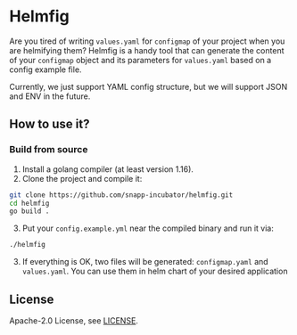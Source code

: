 # Helmfig

Are you tired of writing `values.yaml` for `configmap` of your project when you are helmifying them? Helmfig is a handy 
tool that can generate the content of your `configmap` object and its parameters for `values.yaml` based on a config
example file.

Currently, we just support YAML config structure, but we will support JSON and ENV in the future.

## How to use it?

### Build from source

1. Install a golang compiler (at least version 1.16).
2. Clone the project and compile it:
~~~bash
git clone https://github.com/snapp-incubator/helmfig.git
cd helmfig
go build .
~~~
3. Put your ```config.example.yml``` near the compiled binary and run it via:
~~~bash
./helmfig
~~~
3. If everything is OK, two files will be generated: ```configmap.yaml``` and ```values.yaml```. You can use them in
helm chart of your desired application

## License

Apache-2.0 License, see [LICENSE](LICENSE).
